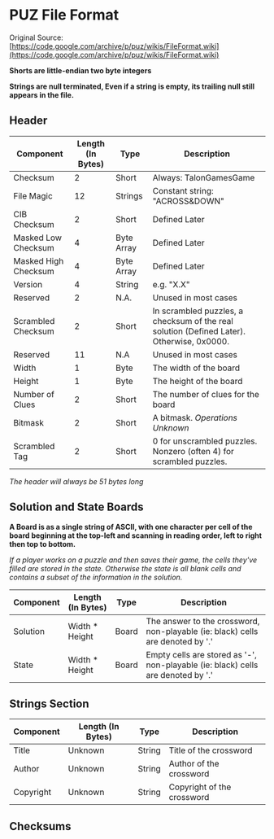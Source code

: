# PUZ File Format

Original Source: [https://code.google.com/archive/p/puz/wikis/FileFormat.wiki](https://code.google.com/archive/p/puz/wikis/FileFormat.wiki)

**Shorts are little-endian two byte integers**

**Strings are null terminated, Even if a string is empty, its trailing null still appears in the file.**

## Header

| Component            | Length (In Bytes) | Type       | Description                                                                               |
| -------------------- | ----------------- | ---------- | ----------------------------------------------------------------------------------------- |
| Checksum             | 2                 | Short      | Always: TalonGamesGame                                                                    |
| File Magic           | 12                | Strings    | Constant string: "ACROSS&DOWN"                                                            |
| CIB Checksum         | 2                 | Short      | Defined Later                                                                             |
| Masked Low Checksum  | 4                 | Byte Array | Defined Later                                                                             |
| Masked High Checksum | 4                 | Byte Array | Defined Later                                                                             |
| Version              | 4                 | String     | e.g. "X.X"                                                                                |
| Reserved             | 2                 | N.A.       | Unused in most cases                                                                      |
| Scrambled Checksum   | 2                 | Short      | In scrambled puzzles, a checksum of the real solution (Defined Later). Otherwise, 0x0000. |
| Reserved             | 11                | N.A        | Unused in most cases                                                                      |
| Width                | 1                 | Byte       | The width of the board                                                                    |
| Height               | 1                 | Byte       | The height of the board                                                                   |
| Number of Clues      | 2                 | Short      | The number of clues for the board                                                         |
| Bitmask              | 2                 | Short      | A bitmask. _Operations Unknown_                                                           |
| Scrambled Tag        | 2                 | Short      | 0 for unscrambled puzzles. Nonzero (often 4) for scrambled puzzles.                       |

_The header will always be 51 bytes long_

## Solution and State Boards

**A Board is as a single string of ASCII, with one character per cell of the board beginning at the top-left and scanning in reading order, left to right then top to bottom.**

_If a player works on a puzzle and then saves their game, the cells they've filled are stored in the state. Otherwise the state is all blank cells and contains a subset of the information in the solution._

| Component | Length (In Bytes) | Type  | Description                                                                      |
| --------- | ----------------- | ----- | -------------------------------------------------------------------------------- |
| Solution  | Width \* Height   | Board | The answer to the crossword, non-playable (ie: black) cells are denoted by '.'   |
| State     | Width \* Height   | Board | Empty cells are stored as '-', non-playable (ie: black) cells are denoted by '.' |

## Strings Section

| Component | Length (In Bytes) | Type   | Description                |
| --------- | ----------------- | ------ | -------------------------- |
| Title     | Unknown           | String | Title of the crossword     |
| Author    | Unknown           | String | Author of the crossword    |
| Copyright | Unknown           | String | Copyright of the crossword |

## Checksums
